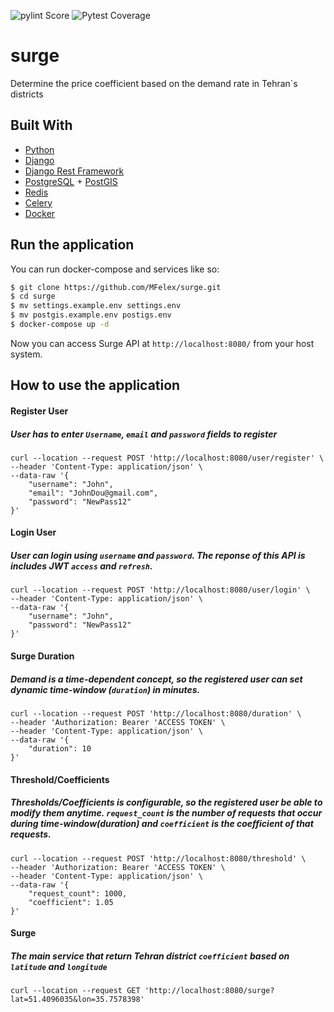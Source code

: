 ![pylint Score](https://mperlet.github.io/pybadge/badges/9.svg)
![Pytest Coverage](https://svgshare.com/i/d6Z.svg)
# surge
Determine the price coefficient based on the demand rate in Tehran`s districts

## Built With
- [Python](https://www.python.org)
- [Django](https://www.djangoproject.com)
- [Django Rest Framework ](https://www.django-rest-framework.org)
- [PostgreSQL](https://www.postgresql.org) + [PostGIS](https://postgis.net)
- [Redis](https://redis.io)
- [Celery](https://docs.celeryproject.org/en/stable/)
- [Docker](https://www.docker.com)

## Run the application
You can run docker-compose and services like so:
```sh
$ git clone https://github.com/MFelex/surge.git
$ cd surge
$ mv settings.example.env settings.env
$ mv postgis.example.env postigs.env
$ docker-compose up -d
```
Now you can access Surge API at ```http://localhost:8080/``` from your host system.

## How to use the application
#### Register User
##### User has to enter ```Username```, ```email``` and ```password``` fields to register
```console
curl --location --request POST 'http://localhost:8080/user/register' \
--header 'Content-Type: application/json' \
--data-raw '{
    "username": "John",
    "email": "JohnDou@gmail.com",
    "password": "NewPass12"
}'
```

#### Login User
##### User can login using ```username``` and ```password```. The reponse of this API is includes JWT ```access``` and ```refresh```.
```console
curl --location --request POST 'http://localhost:8080/user/login' \
--header 'Content-Type: application/json' \
--data-raw '{
    "username": "John",
    "password": "NewPass12"
}'
```

#### Surge Duration
##### Demand is a time-dependent concept, so the registered user can set dynamic time-window (```duration```) in minutes.
```console
curl --location --request POST 'http://localhost:8080/duration' \
--header 'Authorization: Bearer 'ACCESS TOKEN' \
--header 'Content-Type: application/json' \
--data-raw '{
    "duration": 10
}'
```

#### Threshold/Coefficients
##### Thresholds/Coefficients is configurable, so the registered user be able to modify them anytime. ```request_count``` is the number of requests that occur during time-window(duration) and ```coefficient``` is the coefficient of that requests.
```console
curl --location --request POST 'http://localhost:8080/threshold' \
--header 'Authorization: Bearer 'ACCESS TOKEN' \
--header 'Content-Type: application/json' \
--data-raw '{
    "request_count": 1000,
    "coefficient": 1.05
}'
```

#### Surge
##### The main service that return Tehran district ```coefficient``` based on ```latitude``` and ```longitude``` 
```console
curl --location --request GET 'http://localhost:8080/surge?lat=51.4096035&lon=35.7578398'
```
